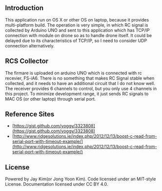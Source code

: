 ## Introduction  

This application run on OS X or other OS on laptop, because it provides multi-platform build. The operation is very simple, in which RC signal is collected by Arduino UNO and sent to this application which has TCP/IP connection with module on drone so as to handle drone itself. It could be delayed due to its characteristics of TCP/IP, so I need to consider UDP connection alternatively.


## RCS Collector  
  
The firmare is uploaded on arduino UNO which is connected with rc recevier, FS-iA6. There is no something that makes RC Signal stable when collected, and it needs to have an additional circuit that I do not know well. The receiver provides 6 channels to control, but you only use 4 channels in this project. To minimize development range, it just sends RC signals to MAC OS (or other laptop) through serial port.  


## Reference Sites  
  
- [https://gist.github.com/yoggy/3323808](https://gist.github.com/yoggy/3323808)
- [http://www.ridgesolutions.ie/index.php/2012/12/13/boost-c-read-from-serial-port-with-timeout-example/](http://www.ridgesolutions.ie/index.php/2012/12/13/boost-c-read-from-serial-port-with-timeout-example/)   
  
## License   
Powered by Jay Kim(or Jong Yoon Kim). Code licensed under an MIT-style License. Documentation licensed under CC BY 4.0.
